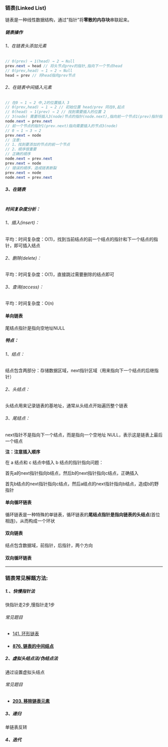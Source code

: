 ### 链表(Linked List)

链表是一种线性数据结构，通过"指针"将**零散的内存块**串联起来。

##### 链表操作

###### 1、在链表头添加元素 

```Java
// 0(prev) → 1(head) → 2 → Null
prev.next = head // 将头节点prev的指针,指向下一个节点head
// 0(prev,head) → 1 → 2 → Null  
head = prev // 将head指向prev节点
```

###### 2、在链表中间插入元素

```Java
// 在0 → 1 → 2 中,2的位置插入 3
// 0(prev,head) → 1 → 2 // 初始位置 head/prev 同在0,起点
// 0(head) → 1(prev) → 2 // 找到需要插入的位置 2
// 3(node) 需要将插入3(node)节点的指针(node.next),指向前一个节点1(prev)指针指向下一个节点2(prev.next)的指针
node.next = prev.next
// 前一个节点的指针1(prev.next)指向需要插入的节点3(node)    
// 0 → 1 → 3 → 2    
prev.next = node
// 注意: 
// 1、找到要添加的节点的前一个节点
// 2、顺序很重要
// 正确的顺序
node.next = prev.next
prev.next = node
// 错误的顺序，造成链表断裂      
prev.next = node
node.next = prev.next   
```

##### 3、在链表

```Java

```



##### 时间复杂度分析：

###### 1、插入(insert)：

平均：时间复杂度：O(1)，找到当前结点的前一个结点的指针和下一个结点的指针，即可插入结点

###### 2、删除(delete)：

平均：时间复杂度：O(1)，直接跳过需要删除的结点即可

###### 3、查询(access)：

平均：时间复杂度：O(n)

#### 单向链表

尾结点指针是指向空地址NULL

##### 特点：

###### 1、结点：

结点包含两部分：存储数据区域，next指针区域（用来指向下一个结点的后继指针）

###### 2、头结点：

头结点用来记录链表的基地址，通常从头结点开始遍历整个链表

###### 3、尾结点：

next指针不是指向下一个结点，而是指向一个空地址 NULL，表示这是链表上最后一个结点

**注：注意插入顺序**

在 a 结点和 c 结点中插入 b 结点的指针指向问题：

首先a的next指针指向b结点，然后b的next指针指向c结点，正确插入

首先b结点的next指针指向c结点，然后a结点的next指针指向b结点，造成b的野指针

#### 单向循环链表

循环链表是一种特殊的单链表，循环链表的**尾结点指针是指向链表的头结点**(首位相连)，从而构成一个环状

#### 双向链表

结点包含数据域，前指针，后指针，两个方向

#### 双向循环链表



---



### 链表常见解题方法:

##### 1.、快慢指针法

快指针走2步,慢指针走1步

###### 常见题目

- [141. 环形链表](https://leetcode-cn.com/problems/linked-list-cycle/)

- #### [876. 链表的中间结点](https://leetcode-cn.com/problems/middle-of-the-linked-list/)

##### 2、虚拟头结点法/伪结点法

通过设置虚拟头结点

###### 常见题目

- #### [203. 移除链表元素](https://leetcode-cn.com/problems/remove-linked-list-elements/)

##### 3、递归

单链表反转

##### 4、迭代